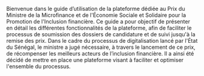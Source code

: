 Bienvenue dans le guide d’utilisation de la plateforme dédiée au Prix du Ministre de la Microfinance et de l'Économie Sociale et Solidaire pour la Promotion de l'Inclusion financière. Ce guide a pour objectif de présenter en détail les différentes fonctionnalités de la plateforme, afin de faciliter le processus de soumission des dossiers de candidature et de suivi jusqu'à la remise des prix.
Dans le cadre du processus de digitalisation lancé par l'État du Sénégal, le ministre a jugé nécessaire, à travers le lancement de ce prix, de récompenser les meilleurs acteurs de l’inclusion financière. Il a ainsi été décidé de mettre en place une plateforme visant à faciliter et optimiser l'ensemble du processus.


